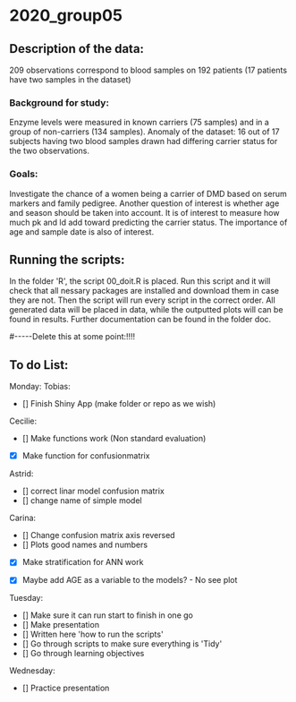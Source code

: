 # 2020_group05
## Description of the data: 
209 observations correspond to blood samples on 192 patients (17 patients have two samples in the dataset)

### Background for study: 
Enzyme levels were measured in known carriers (75 samples) and in a group of non-carriers (134 samples). 
Anomaly of the dataset: 16 out of 17 subjects having two blood samples drawn had differing carrier status for the two observations.

### Goals:
Investigate the chance of a women being a carrier of DMD  based on serum markers and family pedigree. 
Another question of interest is whether age and season should be taken into account. It is of interest to measure how much pk and ld add toward predicting the carrier status. The importance of age and sample date is also of interest.
 
## Running the scripts:
In the folder 'R', the script 00_doit.R is placed. Run this script and it will check that all nessary packages are installed and download them in case they are not. 
Then the script will run every script in the correct order. All generated data will be placed in data, while the outputted plots will can be found in results. 
Further documentation can be found in the folder doc.


#-----Delete this at some point:!!!!
## To do List: 

Monday:
Tobias: 
- [] Finish Shiny App (make folder or repo as we wish)

Cecilie:
- [] Make functions work (Non standard evaluation)
- [X] Make function for confusionmatrix 

Astrid: 
- [] correct linar model confusion matrix 
- [] change name of simple model

Carina:
- [] Change confusion matrix axis reversed
- [] Plots good names and numbers

- [x] Make stratification for ANN work 
- [X] Maybe add AGE as a variable to the models? - No see plot


Tuesday:
- [] Make sure it can run start to finish in one go
- [] Make presentation 
- [] Written here 'how to run the scripts'
- [] Go through scripts to make sure everything is 'Tidy'
- [] Go through learning objectives

Wednesday:
- [] Practice presentation
